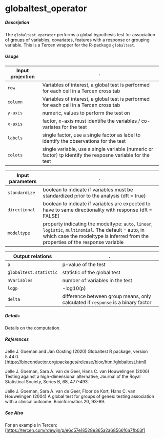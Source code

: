# globaltest_operator



##### Description

The `globaltest_operator` performs a global hypothesis test for association of groups of variables, covariates, features with a response or grouping variable.
This is a Tercen wrapper for the R-package `globaltest`.

##### Usage

Input projection|.
---|---
`row`           | Variables of interest, a global test is performed for each cell in a Tercen cross tab
`column`        | Variables of interest, a global test is performed for each cell in a Tercen cross tab
`y-axis`        | numeric, values to perform the test on
`x-axis`        | factor, x-axis must identifie the variables / co-variates for the test
`labels`        | single factor, use a single factor as label to identify the observations for the test
`colots`        | single variable, use a single variable (numeric or factor) tp identify the resposne variable for the test

Input parameters|.
---|---
`standardize`        | boolean to indicate if variables must be standardized prior to the analysis (dft = true)
`directional`        | boolean to indicate if variables are expected to have to same directionality with response (dft = FALSE)
`modeltype`          | property indicating the modeltype: `auto`, `linear`, `logistic`, `multinomial`. The default = auto, in which case the modeltype is inferred from the properties of the response variable

Output relations|.
---|---
`p`        | p-value of the test
`globaltest.statistic`        | statistic of the global test 
`nVariables` | number of variables in the test
`logp` | -log10(p)
`delta` | difference between group means, only calculated if `response` is a binary factor

##### Details

Details on the computation.

##### References

  Jelle J. Goeman and Jan Oosting (2020) Globaltest R package, version 5.44.0. [https://bioconductor.org/packages/release/bioc/html/globaltest.html]

  Jelle J. Goeman, Sara A. van de Geer, Hans C. van Houwelingen (2006) Testing against a high-dimensional
  alternative, Journal of the Royal Statistical Society, Series B, 68, 477-493.

  Jelle J. Goeman, Sara A. van de Geer, Floor de Kort, Hans C. van Houwelingen (2004) A global test for groups
  of genes: testing association with a clinical outcome. Bioinformatics 20, 93-99.
  
##### See Also

For an example in Tercen: [https://tercen.com/rdewijn/p/e6c57e18528e365a2a68566f6a7fb03f]
